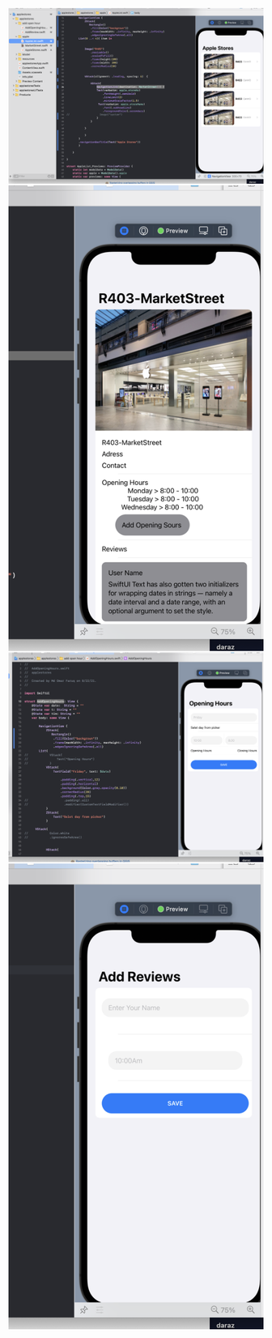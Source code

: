 ![alt text](https://github.com/faruqiAhmed/applestoresMarket/blob/main/image/Screen%20Shot%202021-08-23%20at%2012.52.22%20PM.png?raw=true)
![alt text](https://github.com/faruqiAhmed/applestoresMarket/blob/main/image/Screen%20Shot%202021-08-23%20at%2012.55.20%20PM.png?raw=true)
![alt text](https://github.com/faruqiAhmed/applestoresMarket/blob/main/image/Screen%20Shot%202021-08-23%20at%2012.54.17%20PM.png?raw=true)
![alt text](https://github.com/faruqiAhmed/applestoresMarket/blob/main/image/Screen%20Shot%202021-08-23%20at%2012.54.47%20PM.png?raw=true)